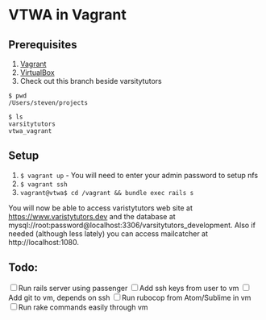 # VTWA in Vagrant

## Prerequisites

1. [Vagrant](https://www.vagrantup.com/)
2. [VirtualBox](https://www.virtualbox.org/)
3. Check out this branch beside varsitytutors

```
$ pwd
/Users/steven/projects

$ ls
varsitytutors
vtwa_vagrant
```

## Setup

1. `$ vagrant up` - You will need to enter your admin password to setup nfs
2. `$ vagrant ssh`
3. `vagrant@vtwa$ cd /vagrant && bundle exec rails s`

You will now be able to access varistytutors web site at https://www.varistytutors.dev and the
database at mysql://root:password@localhost:3306/varsitytutors_development. Also if needed (although less lately)
you can access mailcatcher at http://localhost:1080.

## Todo:
<input type="checkbox" id="todo_server"><label for="todo_server">Run rails server using passenger</label>
<input type="checkbox" id="todo_ssh"><label for="todo_ssh">Add ssh keys from user to vm</label>
<input type="checkbox" id="todo_git"><label for="todo_git">Add git to vm, depends on ssh</label>
<input type="checkbox" id="todo_rubocop"><label for="todo_rubocop">Run rubocop from Atom/Sublime in vm</label>
<input type="checkbox" id="todo_rake"><label for="todo_rake">Run rake commands easily through vm</label>
